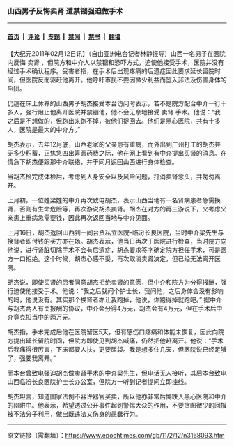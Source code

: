 ### 山西男子反悔卖肾 遭禁锢强迫做手术

---

#### [首页](../../../..?n3168093) &nbsp;|&nbsp; [评论](../../../../../epoch-comment?n3168093) &nbsp;|&nbsp; [专题](../../../../../epoch-special?n3168093) &nbsp;|&nbsp; [禁闻](../../../../../epoch-news?n3168093) &nbsp;|&nbsp; [禁书](../../../../../books?n3168093) &nbsp;|&nbsp; [翻墙](https://github.com/gfw-breaker/nogfw/blob/master/README.md?n3168093)


<div class="post_content" id="artbody" itemprop="articleBody">
 <!-- article content begin -->
 <p>
  【大纪元2011年02月12日讯】（自由亚洲电台记者林静报导）山西一名男子在医院内反悔
  <ok href="https://www.epochtimes.com/gb/tag/%E5%8D%96%E8%82%BE.html">
   卖肾
  </ok>
  ，但院方和中介人以禁锢和恐吓方式，迫使他接受手术，医院并没有经过手术确认程序。受害者指，在手术后出现疼痛的后遗症因此要求延长留院时间，但医院反而驱赶他离开。他呼吁市民不要因微少利益而堕入非法及伤害身体的陷阱。
 </p>
 <p>
  仍趟在床上休养的山西男子胡杰接受本台访问时表示，若不是院方配合中介一行十多人，强行阻止他离开医院并禁锢他，他不会无奈地接受
  <ok href="https://www.epochtimes.com/gb/tag/%E5%8D%96%E8%82%BE.html">
   卖肾
  </ok>
  手术。他说：“我之后是不想做的，但跑出来跑不掉，被他们捉回去。他们是黑心医院，共有十多人，医院是最大的中介方。”
 </p>
 <p>
  胡杰表示，去年12月底，山西老家的父亲患有重病，而外出到广州打工的胡杰并无多少积蓄，正焦急四出筹医药费之际，他在网上看到有中介提出买肾的消息。在情急下胡杰便跟那中介联络，并于同月返回山西进行身体检查。
 </p>
 <p>
  当胡杰检完成体检后，考虑到人身安全以及风险问题，打消卖肾念头，并匆匆离开。
 </p>
 <p>
  上月初，一位姓梁姓的中介再次致电胡杰，表示山西当地有一名肾病患者急需换肾，否则有生命危险等，再次游说胡杰卖肾。胡杰在对方的再三游说下，又考虑父亲患上重病急需要钱，因此再次返回当地与中介见面。
 </p>
 <p>
  上月16日，胡杰返回山西到一间台资私立医院–临汾长良医院，当时中介梁先生与换肾者即付钱的买方亦在场。胡杰表示，他当日再次于医院进行检查，当时院方向他说，进行肾脏切除手术不会有后遗症，胡杰要求签字确定院方担任手术，可是医方一口拒绝。这个时候，胡杰心感不妥，再次取消卖肾决定，但已经无法离开医院。
 </p>
 <p>
  胡杰说，即使买肾的患者同意胡杰拒绝卖肾的意愿，但中介和院方为分得报酬，强行迫使他接受手术。他说：“我之后就问个护士长，我问他，之后身体会没有影响的吗，他说没有。其实那个换肾者亦让我跑掉，他说，你跑得掉就跑吧。” 据中介与胡杰两人有关报酬的协议，中介会分得4万元，胡杰会有4万元，但在手术后中介竟克扣当中的两万元。
 </p>
 <p>
  胡杰指，手术完成后他在医院留医5天，但有感伤口疼痛和体能未恢复，因此向院方提出延长留院时间，但院方即使见到胡杰喊痛，仍然把他赶离开。他说：“手术后我痛得很厉害，下床都要人扶，更要尿袋。我是想多住几天，但医院说已经足够了，强要我离开。”
 </p>
 <p>
  而本台曾致电强迫胡杰做卖肾手术的中介梁先生，但电话无人接听，其后本台致电山西临汾长良医院护士长办公室，但院方一听到记者提问立即挂线。
 </p>
 <p>
  胡杰坦言，知道国家法例不容许器官买卖，所以他亦非常后悔跌入黑心医院和中介的陷阱中。他表示，希望透过公开事件起到警惕大众的作用，不要贪图微少的回报被不法分子利用，做出既违法又伤身的愚蠢行为。
 </p>
 <!-- article content end -->
 <div id="below_article_ad">
 </div>
</div>


---

原文链接（需翻墙）：https://www.epochtimes.com/gb/11/2/12/n3168093.htm